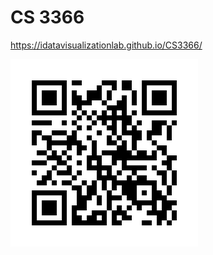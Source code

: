 # CS 3366

https://idatavisualizationlab.github.io/CS3366/

![QR Code CS3366](data/photos/qrcode.png)
